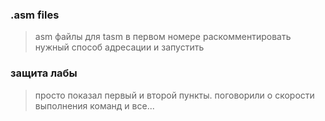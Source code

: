 ### .asm files
> asm файлы для tasm
> в первом номере раскомментировать нужный способ адресации и запустить

### защита лабы
> просто показал первый и второй пункты. поговорили о скорости выполнения команд и все...

